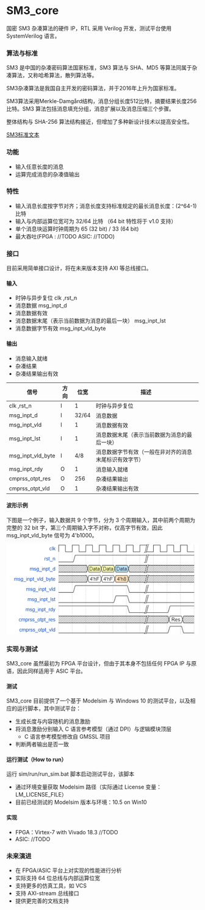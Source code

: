 # SM3_core

国密 SM3 杂凑算法的硬件 IP，RTL 采用 Verilog 开发，测试平台使用 SystemVerilog 语言。

### 算法与标准

SM3 是中国的杂凑密码算法国家标准，SM3 算法与 SHA、MD5 等算法同属于杂凑算法，又称哈希算法，散列算法等。

SM3杂凑算法是我国自主开发的密码算法，并于2016年上升为国家标准。

SM3算法采用Merkle-Damgård结构，消息分组长度512比特，摘要结果长度256比特。SM3 算法包括消息填充分组，消息扩展以及消息压缩三个步骤。

整体结构与 SHA-256 算法结构接近，但增加了多种新设计技术以提高安全性。

[SM3标准文本](http://www.gmbz.org.cn/main/viewfile/20180108023812835219.html)

### 功能

- 输入任意长度的消息
- 运算完成消息的杂凑值输出

### 特性

- 输入消息长度按字节对齐；消息长度支持标准规定的最长消息长度：(2^64-1) 比特
- 输入与内部运算位宽可为 32/64 比特 （64 bit 特性将于 v1.0 支持）
- 单个消息块运算时钟周期为 65 (32 bit) / 33 (64 bit)
- 最大吞吐(FPGA : //TODO ASIC: //TODO)

### 接口

目前采用简单接口设计，将在未来版本支持 AXI 等总线接口。

#### 输入

- 时钟与异步复位 clk ,rst_n
- 消息数据 msg_inpt_d
- 消息数据有效
- 消息数据末尾（表示当前数据为消息的最后一块） msg_inpt_lst
- 消息数据字节有效 msg_inpt_vld_byte

#### 输出

- 消息输入就绪
- 杂凑结果
- 杂凑结果输出有效

| 信号              | 方向 | 位宽  | 描述                                                   |
| ----------------- | ---- | ----- | ------------------------------------------------------ |
| clk ,rst_n        | I    | 1     | 时钟与异步复位                                         |
| msg_inpt_d        | I    | 32/64 | 消息数据                                               |
| msg_inpt_vld      | I    | 1     | 消息数据有效                                           |
| msg_inpt_lst      | I    | 1     | 消息数据末尾（表示当前数据为消息的最后一块）           |
| msg_inpt_vld_byte | I    | 4/8   | 消息数据字节有效（一般在非对齐的消息末尾标识有效字节） |
| msg_inpt_rdy      | O    | 1     | 消息输入就绪                                           |
| cmprss_otpt_res   | O    | 256   | 杂凑结果输出                                           |
| cmprss_otpt_vld   | O    | 1     | 杂凑结果输出有效                                       |

#### 波形示例

下图是一个例子，输入数据共 9 个字节，分为 3 个周期输入，其中前两个周期为完整的 32 bit 字，第三个周期输入字不对称，仅高字节有效，因此 msg_inpt_vld_byte 信号为  4'b1000。

![image-20200729185602230](/doc/example_img.png)

### 实现与测试

SM3_core 虽然最初为 FPGA 平台设计，但由于其本身不包括任何 FPGA IP 与原语，因此同样适用于 ASIC 平台。

#### 测试

SM3_core 目前提供了一个基于 Modelsim 与 Windows 10 的测试平台，以及相应的运行脚本，其中测试平台：

- 生成长度与内容随机的消息激励
- 将消息激励分别输入 C 语言参考模型（通过 DPI）与逻辑模块顶层
  - C 语言参考模型修改自 GMSSL 项目
- 判断两者输出是否一致

#### 运行测试（How to run）

运行 sim/run/run_sim.bat 脚本启动测试平台，该脚本

- 通过环境变量获取 Modelsim 路径（实际通过 License 变量：LM_LICENSE_FILE）
- 目前已经测试的 Modelsim 版本与环境：10.5 on Win10

#### 实现

- FPGA：Virtex-7 with Vivado 18.3 //TODO
- ASIC:  //TODO

### 未来演进

- 在 FPGA/ASIC 平台上对实现的性能进行分析
- 实际支持 64 位总线与内部运算位宽
- 支持更多的仿真工具，如 VCS
- 支持 AXI-stream 总线接口
- 提供更完善的文档支持



### 





